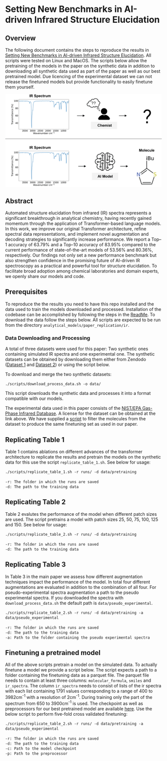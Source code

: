 # Setting New Benchmarks in AI-driven Infrared Structure Elucidation

## Overview

The following document contains the steps to reproduce the results in [Setting New Benchmarks in AI-driven Infrared Structure Elucidation](https://chemrxiv.org/engage/chemrxiv/article-details/67eaab5c6dde43c908da98cd). All scripts were tested on Linux and MacOS. The scripts below allow the pretraining of the models in the paper on the synthetic data in addition to downloading all synthetic data used as part of the paper as well as our best pretrained model. Due licencing of the experimental dataset we can not release the finetuned models but provide functionality to easily finetune them yourself.

<p align='center'>
  <img src='../figures/ir.png'>
</p>

## Abstract

Automated structure elucidation from infrared (IR) spectra represents a significant breakthrough in analytical chemistry, having recently gained momentum through the application of Transformer-based language models. In this work, we improve our original Transformer architecture, refine spectral data representations, and implement novel augmentation and decoding strategies to significantly increase performance. We report a Top–1 accuracy of 63.79% and a Top–10 accuracy of 83.95% compared to the current performance of state-of-the-art models of 53.56% and 80.36%, respectively. Our findings not only set a new performance benchmark but also strengthen confidence in the promising future of AI-driven IR spectroscopy as a practical and powerful tool for structure elucidation. To facilitate broad adoption among chemical laboratories and domain experts, we openly share our models and code.

## Prerequisites

To reproduce the the results you need to have this repo installed and the data used to train the models downloaded and processed. Installation of the codebase can be accomplished by following the steps in the [ReadMe](../../README.md). To download the data follow the steps below. All scripts are expected to be run from the directory `analytical_models/paper_replication/ir`.


### Data Downloading and Processing

A total of three datasets were used for this paper: Two synthetic ones containing simulated IR spectra and one experimental one. The synthetic datasets can be obtained by downloading them either from Zendodo ([Dataset 1](https://zenodo.org/records/14770232) and [Dataset 2](https://zenodo.org/records/7928396)) or using the script below.

To download and merge the two synthetic datasets:

```
./scripts/download_process_data.sh -o data/
```

This script downloads the synthetic data and processes it into a format compatible with our models. 

The experimental data used in this paper consists of the [NIST/EPA Gas-Phase Infrared Database](https://www.nist.gov/srd/nist-standard-reference-database-35). A license for the dataset can be obtained at the link above. We have supplied a [script](scripts/filter_nist.py) to filter the molecules from the dataset to produce the same finetuning set as used in our paper.

## Replicating Table 1

Table 1 contains ablations on different advances of the transformer architecture to replicate the results and pretrain the models on the synthetic data for this use the script `replicate_table_1.sh`. See below for usage:

```
./scripts/replicate_table_1.sh -r runs/ -d data/pretraining

-r: The folder in which the runs are saved
-d: The path to the training data
```

## Replicating Table 2

Table 2 evalutes the performance of the model when different patch sizes are used. The script pretrains a model with patch sizes 25, 50, 75, 100, 125 and 150. See below for usage:

```
./scripts/replicate_table_2.sh -r runs/ -d data/pretraining

-r: The folder in which the runs are saved
-d: The path to the training data
```

## Replicating Table 3

In Table 3 in the main paper we assess how different augmentation techniques impact the performance of the model. In total four different augmentations are evaluated in addition to the combination of all four. For pseudo-experimental spectra augmentation a path to the pseudo experimental spectra. If you downloaded the spectra with `download_process_data.sh` the default path is `data/pseudo_experimental`.

```
./scripts/replicate_table_2.sh -r runs/ -d data/pretraining -a data/pseudo_experimental

-r: The folder in which the runs are saved
-d: The path to the training data
-a: Path to the folder containing the pseudo experimental spectra
```

## Finetuning a pretrained model

All of the above scripts pretrain a model on the simulated data. To actually finetune a model we provide a script below. The script expects a path to a folder containing the finetuning data as a parquet file. The parquet file needs to contain at least three columns: `molecular_formula`, `smiles` and `ir_spectra`. The column `ir_spectra` needs to consist of lists of the ir spectra with each list containing 1791 values corresponding to a range of 400 to 3982cm<sup>-1</sup> with a resolution of 2cm<sup>-1</sup>. During training only the part of the spectrum from 650 to 3900cm<sup>-1</sup> is used. The checkpoint as well as preprocessors for our best pretrained model are available [here](https://zenodo.org/records/15116374). Use the below script to perform five-fold cross validated finetuning:

```
./scripts/replicate_table_2.sh -r runs/ -d data/pretraining -a data/pseudo_experimental

-r: The folder in which the runs are saved
-d: The path to the training data
-c: Path to the model checkpoint
-p: Path to the preprocessor 
```
